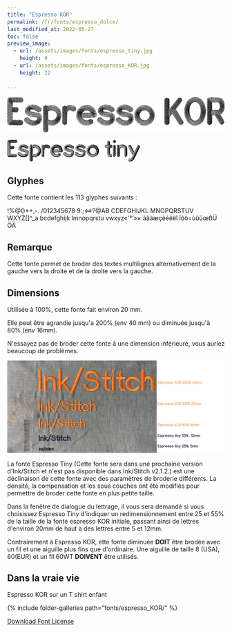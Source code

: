 ```yaml
---
title: "Espresso KOR"
permalink: /fr/fonts/espresso_dolce/
last_modified_at: 2022-05-27
toc: false
preview_image:
  - url: /assets/images/fonts/espresso_tiny.jpg
    height: 9
  - url: /assets/images/fonts/espresso_KOR.jpg
    height: 22

---
```

![Espresso KOR](/assets/images/fonts/espresso_KOR.jpg)

![Espresso tiny](/assets/images/fonts/espresso_tiny.jpg)



## Glyphes
Cette fonte contient les 113 glyphes suivants :

!%@()*+,-.
/012345678
9:;<=>?@AB
CDEFGHIJKL
MNOPQRSTUV
WXYZ[\]^_a
bcdefghijk
lmnopqrstu
vwxyz«'°’»×
àâäæçèéêëî
ïôö÷ùûüœßÜ
ÖÄ

## Remarque 
Cette fonte permet de broder des textes multilignes alternativement de la gauche vers  la droite et de la droite vers la gauche.

## Dimensions

Utilisée à 100%, cette fonte fait environ 20 mm.

Elle peut être agrandie jusqu'a 200% (env 40 mm) ou diminuée jusqu'à 80% (env 16mm).

N'essayez pas de broder cette fonte à une dimension inférieure, vous auriez beaucoup de problèmes.

![Dimensions Espresso](/assets/images/fonts/Sizing/espressosizing.jpg)

La fonte Espresso Tiny (Cette fonte sera dans une prochaine version d'Ink/Stitch et n'est pas disponible dans Ink/Stitch v2.1.2.)  est une déclinaison de cette fonte avec des paramètres de broderie différents. La densité, la compensation et les sous couches ont été modifiés pour permettre de broder cette fonte en plus petite taille. 

Dans la fenêtre de dialogue du lettrage, il vous sera demandé si  vous choisissez Espresso Tiny d'indiquer un redimensionnement entre 25 et 55% de la taille de la fonte espresso KOR initiale, passant ainsi de lettres d'environ 20mm de haut à des lettres entre 5 et 12mm.

Contrairement à Espresso KOR, ette fonte diminuée **DOIT** être brodée avec un fil et une aiguille plus fins que d'ordinaire. Une aiguille de taille 8 (USA), 60(EUR) et un fil 60WT **DOIVENT** être utilisés.

## Dans la vraie vie

Espresso KOR  sur un T shirt  enfant

{% include folder-galleries path="fonts/espresso_KOR/" %}


[Download Font License](https://github.com/inkstitch/inkstitch/tree/main/fonts/espresso_KOR/LICENSE)

